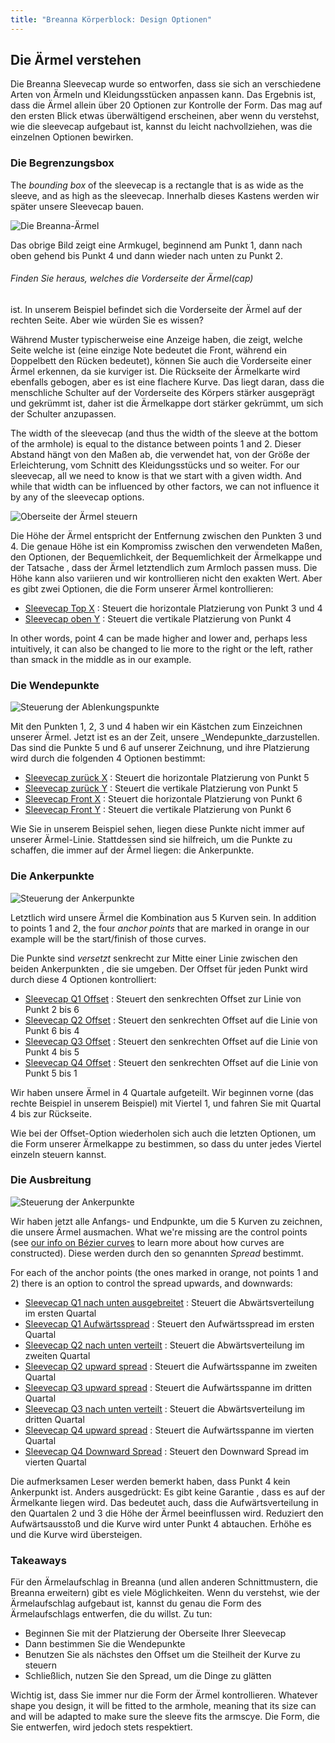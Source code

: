 ```yaml
---
title: "Breanna Körperblock: Design Optionen"
---
```


<DesignOptions design='breanna' />

## Die Ärmel verstehen

Die Breanna Sleevecap wurde so entworfen, dass sie sich an verschiedene Arten von Ärmeln und Kleidungsstücken anpassen kann. Das Ergebnis ist, dass die Ärmel allein über 20 Optionen zur Kontrolle der Form. Das mag auf den ersten Blick etwas überwältigend erscheinen, aber wenn du verstehst, wie die sleevecap aufgebaut ist, kannst du leicht nachvollziehen, was die einzelnen Optionen bewirken.

### Die Begrenzungsbox

The _bounding box_ of the sleevecap is a rectangle that is as wide as the sleeve, and as high as the sleevecap. Innerhalb dieses Kastens werden wir später unsere Sleevecap bauen.

![Die Breanna-Ärmel](sleevecap.svg)

Das obrige Bild zeigt eine Armkugel, beginnend am Punkt 1, dann nach oben gehend bis Punkt 4 und dann wieder nach unten zu Punkt 2.

<Note>

###### Finden Sie heraus, welches die Vorderseite der Ärmel(cap)

ist. In unserem Beispiel befindet sich die Vorderseite der Ärmel auf der rechten Seite. Aber wie würden Sie es wissen?

Während Muster typischerweise eine Anzeige haben, die zeigt, welche Seite welche ist (eine einzige Note
bedeutet die Front, während ein Doppelbett den Rücken bedeutet), können Sie auch
die Vorderseite einer Ärmel erkennen, da sie kurviger ist. Die Rückseite der
Ärmelkarte wird ebenfalls gebogen, aber es ist eine flachere Kurve. Das liegt daran, dass die menschliche Schulter
auf der Vorderseite des Körpers stärker ausgeprägt und gekrümmt ist, daher ist die Ärmelkappe
dort stärker gekrümmt, um sich der Schulter anzupassen.

</Note>

The width of the sleevecap (and thus the width of the sleeve at the bottom of the armhole) is equal to the distance between points 1 and 2. Dieser Abstand hängt von den Maßen ab, die verwendet hat, von der Größe der Erleichterung, vom Schnitt des Kleidungsstücks und so weiter. For our sleevecap, all we need to know is that we start with a given width. And while that width can be influenced by other factors, we can not influence it by any of the sleevecap options.

![Oberseite der Ärmel steuern](sleevecaptop.svg)

Die Höhe der Ärmel entspricht der Entfernung zwischen den Punkten 3 und 4. Die genaue Höhe ist ein Kompromiss zwischen den verwendeten Maßen, den Optionen, der Bequemlichkeit, der Bequemlichkeit der Ärmelkappe und der Tatsache , dass der Ärmel letztendlich zum Armloch passen muss. Die Höhe kann also variieren und wir kontrollieren nicht den exakten Wert. Aber es gibt zwei Optionen, die die Form unserer Ärmel kontrollieren:

- [Sleevecap Top X](/docs/designs/breanna/options/sleevecaptopfactorx/) : Steuert die horizontale Platzierung von Punkt 3 und 4
- [Sleevecap oben Y](/docs/designs/breanna/options/sleevecaptopfactory/) : Steuert die vertikale Platzierung von Punkt 4

In other words, point 4 can be made higher and lower and, perhaps less intuitively, it can also be changed to lie more to the right or the left, rather than smack in the middle as in our example.

### Die Wendepunkte

![Steuerung der Ablenkungspunkte](sleevecapinflection.svg)

Mit den Punkten 1, 2, 3 und 4 haben wir ein Kästchen zum Einzeichnen unserer Ärmel. Jetzt ist es an der Zeit, unsere _Wendepunkte_darzustellen. Das sind die Punkte 5 und 6 auf unserer Zeichnung, und ihre Platzierung wird durch die folgenden 4 Optionen bestimmt:

- [Sleevecap zurück X](/docs/designs/breanna/options/sleevecapbackfactorx) : Steuert die horizontale Platzierung von Punkt 5
- [Sleevecap zurück Y](/docs/designs/breanna/options/sleevecapbackfactory) : Steuert die vertikale Platzierung von Punkt 5
- [Sleevecap Front X](/docs/designs/breanna/options/sleevecapbackfactorx) : Steuert die horizontale Platzierung von Punkt 6
- [Sleevecap Front Y](/docs/designs/breanna/options/sleevecapbackfactory) : Steuert die vertikale Platzierung von Punkt 6

<Note>

Wie Sie in unserem Beispiel sehen, liegen diese Punkte nicht immer auf unserer Ärmel-Linie. Stattdessen sind sie
hilfreich, um die Punkte zu schaffen, die immer auf der Ärmel liegen: die Ankerpunkte.

</Note>

### Die Ankerpunkte

![Steuerung der Ankerpunkte](sleevecapanchor.svg)

Letztlich wird unsere Ärmel die Kombination aus 5 Kurven sein. In addition to points 1 and 2, the four _anchor points_ that are marked in orange in our example will be the start/finish of those curves.

Die Punkte sind _versetzt_ senkrecht zur Mitte einer Linie zwischen den beiden Ankerpunkten , die sie umgeben. Der Offset für jeden Punkt wird durch diese 4 Optionen kontrolliert:

- [Sleevecap Q1 Offset](/docs/designs/breanna/options/sleevecapq1offset) : Steuert den senkrechten Offset zur Linie von Punkt 2 bis 6
- [Sleevecap Q2 Offset](/docs/designs/breanna/options/sleevecapq2offset) : Steuert den senkrechten Offset auf die Linie von Punkt 6 bis 4
- [Sleevecap Q3 Offset](/docs/designs/breanna/options/sleevecapq3offset) : Steuert den senkrechten Offset auf die Linie von Punkt 4 bis 5
- [Sleevecap Q4 Offset](/docs/designs/breanna/options/sleevecapq3offset) : Steuert den senkrechten Offset auf die Linie von Punkt 5 bis 1

<Note>

Wir haben unsere Ärmel in 4 Quartale aufgeteilt. Wir beginnen vorne (das rechte Beispiel in unserem Beispiel)
mit Viertel 1, und fahren Sie mit Quartal 4 bis zur Rückseite.

Wie bei der Offset-Option wiederholen sich auch die letzten Optionen, um die Form unserer Ärmelkappe zu bestimmen, so dass du unter
jedes Viertel einzeln steuern kannst.

</Note>

### Die Ausbreitung

![Steuerung der Ankerpunkte](sleevecapspread.svg)

Wir haben jetzt alle Anfangs- und Endpunkte, um die 5 Kurven zu zeichnen, die unsere Ärmel ausmachen. What we're missing are the control points (see [our info on Bézier curves](https://freesewing.dev/guides/prerequisites/bezier-curves) to learn more about how curves are constructed). Diese werden durch den so genannten _Spread_ bestimmt.

For each of the anchor points (the ones marked in orange, not points 1 and 2) there is an option to control the spread upwards, and downwards:

- [Sleevecap Q1 nach unten ausgebreitet](/docs/designs/breanna/options/sleevecapq1spread1) : Steuert die Abwärtsverteilung im ersten Quartal
- [Sleevecap Q1 Aufwärtsspread](/docs/designs/breanna/options/sleevecapq1spread2) : Steuert den Aufwärtsspread im ersten Quartal
- [Sleevecap Q2 nach unten verteilt](/docs/designs/breanna/options/sleevecapq2spread1) : Steuert die Abwärtsverteilung im zweiten Quartal
- [Sleevecap Q2 upward spread](/docs/designs/breanna/options/sleevecapq2spread2) : Steuert die Aufwärtsspanne im zweiten Quartal
- [Sleevecap Q3 upward spread](/docs/designs/breanna/options/sleevecapq3spread1) : Steuert die Aufwärtsspanne im dritten Quartal
- [Sleevecap Q3 nach unten verteilt](/docs/designs/breanna/options/sleevecapq3spread2) : Steuert die Abwärtsverteilung im dritten Quartal
- [Sleevecap Q4 upward spread](/docs/designs/breanna/options/sleevecapq4spread1) : Steuert die Aufwärtsspanne im vierten Quartal
- [Sleevecap Q4 Downward Spread](/docs/designs/breanna/options/sleevecapq4spread2) : Steuert den Downward Spread im vierten Quartal

<Note>

Die aufmerksamen Leser werden bemerkt haben, dass Punkt 4 kein Ankerpunkt ist. Anders ausgedrückt: Es gibt keine Garantie
, dass es auf der Ärmelkante liegen wird. Das bedeutet auch, dass die Aufwärtsverteilung in den Quartalen 2 und 3
die Höhe der Ärmel beeinflussen wird. Reduziert den Aufwärtsausstoß und die Kurve wird unter Punkt 4 abtauchen. Erhöhe es und
die Kurve wird übersteigen.

</Note>

### Takeaways

Für den Ärmelaufschlag in Breanna (und allen anderen Schnittmustern, die Breanna erweitern) gibt es viele Möglichkeiten. Wenn du verstehst, wie der Ärmelaufschlag aufgebaut ist, kannst du genau die Form des Ärmelaufschlags entwerfen, die du willst. Zu tun:

- Beginnen Sie mit der Platzierung der Oberseite Ihrer Sleevecap
- Dann bestimmen Sie die Wendepunkte
- Benutzen Sie als nächstes den Offset um die Steilheit der Kurve zu steuern
- Schließlich, nutzen Sie den Spread, um die Dinge zu glätten

Wichtig ist, dass Sie immer nur die Form der Ärmel kontrollieren. Whatever shape you design, it will be fitted to the armhole, meaning that its size can and will be adapted to make sure the sleeve fits the armscye. Die Form, die Sie entwerfen, wird jedoch stets respektiert.
